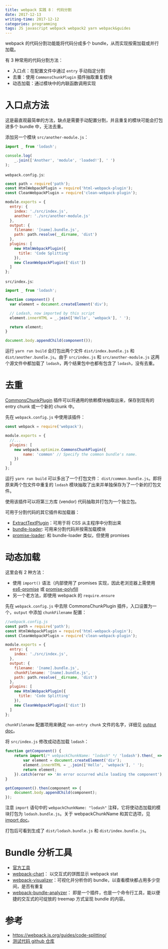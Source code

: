 ```yaml
---
title: webpack 实践 8： 代码分割
date: 2017-12-13
writing-time: 2017-12-12
categories: programming
tags: JS javascript webpack webpack2 yarn webpack&guides
---
```


webpack 的代码分割功能能将代码分成多个 bundle，从而实现按需加载或并行加载。

有 3 种常用的代码分割方法：

+ 入口点：在配置文件中通过 `entry` 手动指定分割
+ 去重：使用 `CommonsChunkPlugin` 插件抽取重复模块
+ 动态加载：通过模块中的内联函数调用实现


# 入口点方法

这是最直观最简单的方法，缺点是需要手动配置分割，并且重复的模块可能会打包进多个 bundle 中，无法去重。


添加另一个模块 `src/another-module.js`：

```javascript
import _ from 'lodash';

console.log(
    _.join(['Another', 'module', 'loaded!'], ' ')
);
```

`webpack.config.js`:

```javascript
const path = require('path');
const HtmlWebpackPlugin = require('html-webpack-plugin');
const CleanWebpackPlugin = require('clean-webpack-plugin');

module.exports = {
  entry: {
    index: './src/index.js',
    another: './src/another-module.js'
  },
  output: {
    filename: '[name].bundle.js',
    path: path.resolve(__dirname, 'dist')
  },
  plugins: [
    new HtmlWebpackPlugin({
      title: 'Code Splitting'
    }),
    new CleanWebpackPlugin(['dist'])
  ]
};
```

`src/index.js`:

```javascript
import _ from 'lodash';

function component() {
  var element = document.createElement('div');

  // Lodash, now imported by this script
  element.innerHTML = _.join(['Hello', 'webpack'], ' ');

  return element;
}

document.body.appendChild(component());
```

运行 `yarn run build` 会打包出两个文件 `dist/index.bundle.js` 和 `dist/another.bundle.js`。由于 `src/index.js` 和 `src/another-module.js` 这两个源文件中都加载了 `lodash`，两个结果包中也都有包含了 `lodash`，没有去重。

# 去重

[CommonsChunkPlugin](https://webpack.js.org/plugins/commons-chunk-plugin) 插件可以将通用的依赖模块抽取出来，保存到现有的 entry chunk 或一个新的 chunk 中。

先在 `webpack.config.js` 中使用该插件：

```javascript
const webpack = require('webpack');

module.exports = {
  //...
  plugins: [
    new webpack.optimize.CommonsChunkPlugin({
        name: 'common' // Specify the common bundle's name.
    })
  ]
};
```

运行 `yarn run build` 可以多出了一个打包文件： `dist/common.bundle.js`。即将原来两个包文件中重复的 `lodash` 模块抽取了出来并单独保存为了一个新的打包文件。

使用该插件可以将第三方库 (vendor) 代码抽取并打包为一个独立包。

可用于分割代码的其它插件和加载器：

+ [ExtractTextPlugin](https://webpack.js.org/plugins/extract-text-webpack-plugin)：可用于将 CSS 从主程序中分割出来
+ [bundle-loader](https://webpack.js.org/loaders/bundle-loader): 可用来分割代码并按需加载模块
+ [promise-loader](https://github.com/gaearon/promise-loader): 和 bundle-loader 类似，但使用 promises


# 动态加载

这里会有 2 种方法：

+ 使用 `import()` 语法（内部使用了 promises 实现，因此老浏览器上需使用 [es6-promise](https://github.com/stefanpenner/es6-promise) 或 [promise-polyfill](https://github.com/taylorhakes/promise-polyfill)
+ 另一个老方法，即使用 webpack 的 `require.ensure`

先在 `webpack.config.js` 中去除 CommonsChunkPlugin 插件，入口设置为一个，`output` 中添加 `chunkFilename` 配置：

```javascript
//webpack.config.js
const path = require('path');
const HtmlWebpackPlugin = require('html-webpack-plugin');
const CleanWebpackPlugin = require('clean-webpack-plugin');

module.exports = {
  entry: {
    index: './src/index.js',
  },
  output: {
    filename: '[name].bundle.js',
    chunkFilename: '[name].bundle.js',
    path: path.resolve(__dirname, 'dist')
  },
  plugins: [
    new HtmlWebpackPlugin({
      title: 'Code Splitting'
    }),
    new CleanWebpackPlugin(['dist'])
  ]
};
```

`chunkFilename` 配置项用来确定 `non-entry chunk` 文件的名字，详细见 [output doc](https://webpack.js.org/configuration/output/#output-chunkfilename)。


将 `src/index.js` 修改成动态加载 `lodash`：

```javascript
function getComponent() {
    return import(/* webpackChunkName: "lodash" */ 'lodash').then(_ => {
        var element = document.createElement('div');
        element.innerHTML = _.join(['Hello', 'webpack'], ' ');
        return element;
    }).catch(error => 'An error occurred while loading the component');
}

getComponent().then(component => {
    document.body.appendChild(component);
});
```

注意 `import` 语句中的 `webpackChunkName: "lodash"` 注释，它将使动态加载的模块打包为 `lodash.bundle.js`。关于 webpackChunkName 和其它选项，见 [import doc](https://webpack.js.org/api/module-methods#import-)。

打包后可看到生成了 `dist/lodash.bundle.js` 和 `dist/index.bundle.js`。


# Bundle 分析工具

+ [官方工具](https://github.com/webpack/analyse)
+ [webpack-chart](https://alexkuz.github.io/webpack-chart/)： 以交互式的饼图显示 webpack stat
+ [webpack-visualizer](https://chrisbateman.github.io/webpack-visualizer/)：可视化并分析你的 bundle，以查看模块都占用多少空间，是否有重复
+ [webpack-bundle-analyzer](https://github.com/th0r/webpack-bundle-analyzer)： 即是一个插件，也是一个命令行工具，能以便捷的交互式的可绽放的 treemap 方式呈现 bundle 的内容。


# 参考

+ https://webpack.js.org/guides/code-splitting/
+ [测试代码 github 仓库](https://github.com/haiiiiiyun/webpack-practice)
